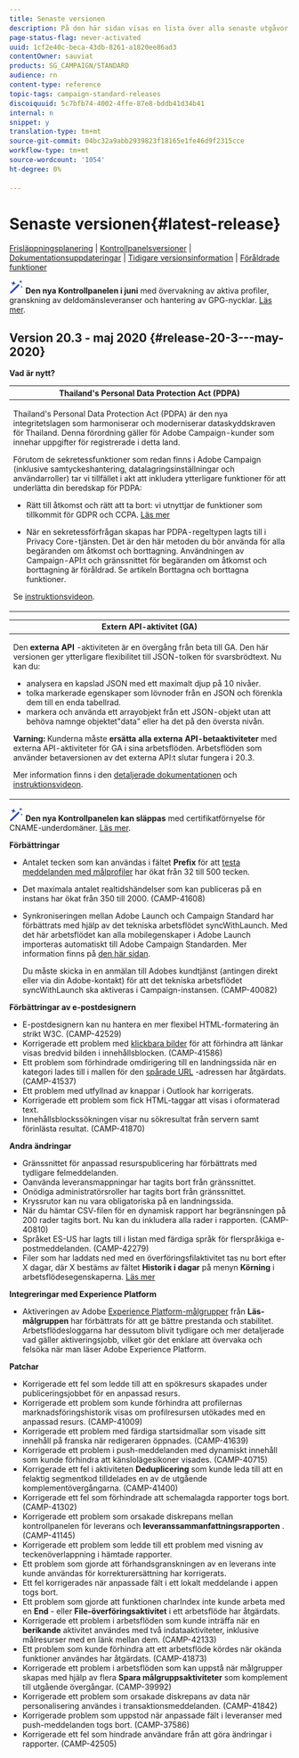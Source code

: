 ```yaml
---
title: Senaste versionen
description: På den här sidan visas en lista över alla senaste utgåvor av Adobe Campaign Standard.
page-status-flag: never-activated
uuid: 1cf2e40c-beca-43db-8261-a1820ee86ad3
contentOwner: sauviat
products: SG_CAMPAIGN/STANDARD
audience: rn
content-type: reference
topic-tags: campaign-standard-releases
discoiquuid: 5c7bfb74-4002-4ffe-87e8-bddb41d34b41
internal: n
snippet: y
translation-type: tm+mt
source-git-commit: 04bc32a9abb2939823f18165e1fe46d9f2315cce
workflow-type: tm+mt
source-wordcount: '1054'
ht-degree: 0%

---
```



# Senaste versionen{#latest-release}

[Frisläppningsplanering](../../rn/using/release-planning.md) | [Kontrollpanelsversioner](https://docs.adobe.com/content/help/en/control-panel/using/release-notes.html) | [Dokumentationsuppdateringar](../../rn/using/documentation-updates.md) | [Tidigare versionsinformation](../../rn/using/release-notes-2020.md) | [Föråldrade funktioner](../../rn/using/deprecated-features.md)

![](assets/do-not-localize/cp-icon.png) **Den nya Kontrollpanelen i juni** med övervakning av aktiva profiler, granskning av deldomänsleveranser och hantering av GPG-nycklar. [Läs mer](https://docs.adobe.com/content/help/en/control-panel/using/release-notes.html).

## Version 20.3 - maj 2020 {#release-20-3---may-2020}

**Vad är nytt?**

<table> 
<thead> 
<tr> 
<th> <strong>Thailand's Personal Data Protection Act (PDPA)</strong><br /> </th> 
</tr> 
</thead> 
<tbody> 
<tr> 
<td> <p>Thailand's Personal Data Protection Act (PDPA) är den nya integritetslagen som harmoniserar och moderniserar dataskyddskraven för Thailand. Denna förordning gäller för Adobe Campaign-kunder som innehar uppgifter för registrerade i detta land.</p>
<p>Förutom de sekretessfunktioner som redan finns i Adobe Campaign (inklusive samtyckeshantering, datalagringsinställningar och användarroller) tar vi tillfället i akt att inkludera ytterligare funktioner för att underlätta din beredskap för PDPA:</p>
<ul>
<li>Rätt till åtkomst och rätt att ta bort: vi utnyttjar de funktioner som tillkommit för GDPR och CCPA. <a href="https://helpx.adobe.com/content/help/en/campaign/kb/acs-privacy.html#righttoaccess">Läs mer</a> </li>
<li><p>När en sekretessförfrågan skapas har PDPA-regeltypen lagts till i Privacy Core-tjänsten. Det är den här metoden du bör använda för alla begäranden om åtkomst och borttagning. Användningen av Campaign-API:t och gränssnittet för begäranden om åtkomst och borttagning är föråldrad.  Se artikeln <a href="../../rn/using/deprecated-features.md"></a>Borttagna och borttagna funktioner.</p></li>
</ul>
<p>Se <a href="https://docs.adobe.com/content/help/en/campaign-learn/campaign-standard-tutorials/privacy/privacy-overview.html">instruktionsvideon</a>.</p>
</td> 
</tr> 
</tbody> 
</table>

<table> 
<thead> 
<tr> 
<th> <strong>Extern API-aktivitet (GA)</strong><br /> </th> 
</tr> 
</thead> 
<tbody> 
<tr> 
  <td> <p>Den <strong>externa API</strong> -aktiviteten är en övergång från beta till GA. Den här versionen ger ytterligare flexibilitet till JSON-tolken för svarsbrödtext. Nu kan du:</p>
<ul>
<li>analysera en kapslad JSON med ett maximalt djup på 10 nivåer. </li>
<li>tolka markerade egenskaper som lövnoder från en JSON och förenkla dem till en enda tabellrad.</li>
<li>markera och använda ett arrayobjekt från ett JSON-objekt utan att behöva namnge objektet"data" eller ha det på den översta nivån.</li>
</ul>
<p><strong>Varning:</strong> Kunderna måste <strong>ersätta alla externa API-betaaktiviteter</strong> med externa API-aktiviteter för GA i sina arbetsflöden.  Arbetsflöden som använder betaversionen av det externa API:t slutar fungera i 20.3.</p>
<p>Mer information finns i den <a href="../../automating/using/external-api.md">detaljerade dokumentationen</a> och <a href="https://docs.adobe.com/content/help/en/campaign-learn/campaign-standard-tutorials/managing-processes-and-data/data-management-activities/external-api-activity.html">instruktionsvideon</a>.</p>
</td> 
</tr> 
</tbody> 
</table>

![](assets/do-not-localize/cp-icon.png) **Den nya Kontrollpanelen kan släppas** med certifikatförnyelse för CNAME-underdomäner. [Läs mer](https://docs.adobe.com/content/help/en/control-panel/using/release-notes.html).

**Förbättringar**

* Antalet tecken som kan användas i fältet **Prefix** för att [testa meddelanden med målprofiler](../../sending/using/testing-messages-using-target.md) har ökat från 32 till 500 tecken.
* Det maximala antalet realtidshändelser som kan publiceras på en instans har ökat från 350 till 2000. (CAMP-41608)
* Synkroniseringen mellan Adobe Launch och Campaign Standard har förbättrats med hjälp av det tekniska arbetsflödet syncWithLaunch. Med det här arbetsflödet kan alla mobilegenskaper i Adobe Launch importeras automatiskt till Adobe Campaign Standarden. Mer information finns på [den här sidan](../../administration/using/technical-workflows.md).

   Du måste skicka in en anmälan till Adobes kundtjänst (antingen direkt eller via din Adobe-kontakt) för att det tekniska arbetsflödet syncWithLaunch ska aktiveras i Campaign-instansen. (CAMP-40082)

**Förbättringar av e-postdesignern**

* E-postdesignern kan nu hantera en mer flexibel HTML-formatering än strikt W3C. (CAMP-42529)
* Korrigerade ett problem med [klickbara bilder](../../designing/using/links.md#inserting-a-link) för att förhindra att länkar visas bredvid bilden i innehållsblocken. (CAMP-41586)
* Ett problem som förhindrade omdirigering till en landningssida när en kategori lades till i mallen för den [spårade URL](../../designing/using/links.md#about-tracked-urls) -adressen har åtgärdats. (CAMP-41537)
* Ett problem med utfyllnad av knappar i Outlook har korrigerats.
* Korrigerade ett problem som fick HTML-taggar att visas i oformaterad text.
* Innehållsblockssökningen visar nu sökresultat från servern samt förinlästa resultat. (CAMP-41870)

**Andra ändringar**

* Gränssnittet för anpassad resurspublicering har förbättrats med tydligare felmeddelanden.
* Oanvända leveransmappningar har tagits bort från gränssnittet.
* Onödiga administratörsroller har tagits bort från gränssnittet.
* Kryssrutor kan nu vara obligatoriska på en landningssida.
* När du hämtar CSV-filen för en dynamisk rapport har begränsningen på 200 rader tagits bort. Nu kan du inkludera alla rader i rapporten. (CAMP-40810)
* Språket ES-US har lagts till i listan med färdiga språk för flerspråkiga e-postmeddelanden. (CAMP-42279)
* Filer som har laddats ned med en överföringsfilaktivitet tas nu bort efter X dagar, där X bestäms av fältet **Historik i dagar** på menyn **Körning** i arbetsflödesegenskaperna. [Läs mer](../../automating/using/managing-execution-options.md)

**Integreringar med Experience Platform**

* Aktiveringen av Adobe [Experience Platform-målgrupper](../../automating/using/aep-targeting-audiences.md) från **Läs-målgruppen** har förbättrats för att ge bättre prestanda och stabilitet. Arbetsflödesloggarna har dessutom blivit tydligare och mer detaljerade vad gäller aktiveringsjobb, vilket gör det enklare att övervaka och felsöka när man läser Adobe Experience Platform.

**Patchar**

* Korrigerade ett fel som ledde till att en spökresurs skapades under publiceringsjobbet för en anpassad resurs.
* Korrigerade ett problem som kunde förhindra att profilernas marknadsföringshistorik visas om profilresursen utökades med en anpassad resurs. (CAMP-41009)
* Korrigerade ett problem med färdiga startsidmallar som visade sitt innehåll på franska när redigeraren öppnades. (CAMP-41639)
* Korrigerade ett problem i push-meddelanden med dynamiskt innehåll som kunde förhindra att känslolägesikoner visades. (CAMP-40715)
* Korrigerade ett fel i aktiviteten **Deduplicering** som kunde leda till att en felaktig segmentkod tilldelades en av de utgående komplementövergångarna. (CAMP-41400)
* Korrigerade ett fel som förhindrade att schemalagda rapporter togs bort. (CAMP-41302)
* Korrigerade ett problem som orsakade diskrepans mellan kontrollpanelen för leverans och **leveranssammanfattningsrapporten** . (CAMP-41145)
* Korrigerade ett problem som ledde till ett problem med visning av teckenöverlappning i hämtade rapporter.
* Ett problem som gjorde att förhandsgranskningen av en leverans inte kunde användas för korrekturersättning har korrigerats.
* Ett fel korrigerades när anpassade fält i ett lokalt meddelande i appen togs bort.
* Ett problem som gjorde att funktionen charIndex inte kunde arbeta med en **End** - eller **File-överföringsaktivitet** i ett arbetsflöde har åtgärdats.
* Korrigerade ett problem i arbetsflöden som kunde inträffa när en **berikande** aktivitet användes med två indataaktiviteter, inklusive målresurser med en länk mellan dem. (CAMP-42133)
* Ett problem som kunde förhindra att ett arbetsflöde kördes när okända funktioner användes har åtgärdats. (CAMP-41873)
* Korrigerade ett problem i arbetsflöden som kan uppstå när målgrupper skapas med hjälp av flera **Spara målgruppsaktiviteter** som komplement till utgående övergångar. (CAMP-39992)
* Korrigerade ett problem som orsakade diskrepans av data när personalisering användes i transaktionsmeddelanden. (CAMP-41842)
* Korrigerade problem som uppstod när anpassade fält i leveranser med push-meddelanden togs bort. (CAMP-37586)
* Korrigerade ett fel som hindrade användare från att göra ändringar i rapporter. (CAMP-42505)
